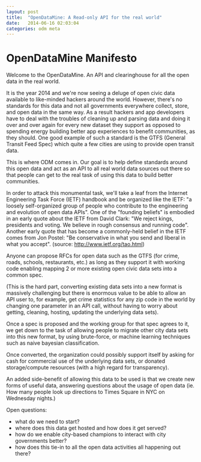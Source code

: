 ```yaml
---
layout: post
title:  "OpenDataMine: A Read-only API for the real world"
date:   2014-06-16 02:03:04
categories: odm meta
---
```


OpenDataMine Manifesto
========================

Welcome to the OpenDataMine. An API and clearinghouse for all the open data
in the real world.

It is the year 2014 and we're now seeing a deluge of open civic data available
to like-minded hackers around the world. However, there's no standards for this
data and not all governments everywhere collect, store, and open data in the
same way. As a result hackers and app developers have to deal with the troubles
of cleaning up and parsing data and doing it over and over again for every new
dataset they support as opposed to spending energy building better app
experiences to benefit communities, as they should. One good example of such a
standard is the GTFS (General Transit Feed Spec) which quite a few cities are
using to provide open transit data.

This is where ODM comes in. Our goal is to help define standards around this
open data and act as an API to all real world data sources out there so that
people can get to the real task of using this data to build better communities.

In order to attack this monumental task, we'll take a leaf from the Internet
Engineering Task Force (IETF) handbook and be organized like the IETF: "a
loosely self-organized group of people who contribute to the engineering and
evolution of open data APIs". One of the "founding beliefs" is embodied in an
early quote about the IETF from David Clark: "We reject kings, presidents and
voting. We believe in rough consensus and running code". Another early quote
that has become a commonly-held belief in the IETF comes from Jon Postel: "Be
conservative in what you send and liberal in what you accept". (source: http://www.ietf.org/tao.html)

Anyone can propose RFCs for open data such as the GTFS (for crime, roads,
schools, restaurants, etc.) as long as they support it with working code enabling
mapping 2 or more existing open civic data sets into a common spec. 

(This is the hard part, converting existing data sets into a new format is
massively challenging but there is enormous value to be able to allow an API
user to, for example, get crime statistics for any zip code in the world by
changing one parameter in an API call, without having to worry about getting,
cleaning, hosting, updating the underlying data sets). 

Once a spec is proposed and the working group for that spec agrees to it, we
get down to the task of allowing people to migrate other city data sets into
this new format, by using brute-force, or machine learning techniques such as
naive bayesian classification.

Once converted, the organization could possibly support itself by asking for
cash for commercial use of the underlying data sets, or donated storage/compute
resources (with a high regard for transparency).

An added side-benefit of allowing this data to be used is that we create new forms of useful data, answering questions about the usage of open data (ie. How many people look up directions to Times Square in NYC on Wednesday nights.)

Open questions:
- what do we need to start?
- where does this data get hosted and how does it get served?
- how do we enable city-based champions to interact with city governments better?
- how does this tie-in to all the open data activities all happening out there?
